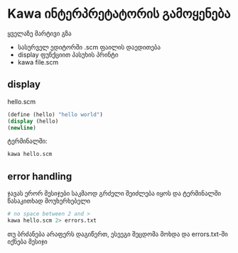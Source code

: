 # Kawa ინტერპრეტატორის გამოყენება

ყველაზე მარტივი გზა 
- სასურველ ედიტორში .scm ფაილის დაედითება
- display ფუნქციით პასუხის პრინტი
- kawa file.scm

## display
hello.scm
```scheme
(define (hello) "hello world")
(display (hello)
(newline)
```

ტერმინალში:
```sh
kawa hello.scm
```

## error handling
ჯავას ერორ მესიჯები საკმაოდ გრძელი შეიძლება იყოს და ტერმინალში წასაკითხად
მოუხერხებელი

```sh
# no space between 2 and >
kawa hello.scm 2> errors.txt
```
თუ ბრძანება არაფერს დაგიწერთ, ესეეგი შეცდომა მოხდა და errors.txt-ში იქნება მესიჯი
